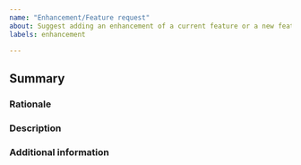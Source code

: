 ```yaml
---
name: "Enhancement/Feature request" 
about: Suggest adding an enhancement of a current feature or a new feature in Pyomo
labels: enhancement

---
```

## Summary

<!--*Please add a concise summary of your suggestion here.*-->

### Rationale

<!--*Is your feature request related to a problem? Please describe it!*-->

### Description

<!--*Describe the solution you'd like and the alternatives you have considered.*-->


### Additional information
<!--*Add any other context about the feature request here.*-->



<!-- If you want to ask a question (how to use Pyomo, what it can do, etc.), please post it in the [Pyomo forum](https://groups.google.com/forum/#!forum/pyomo-forum). -->

